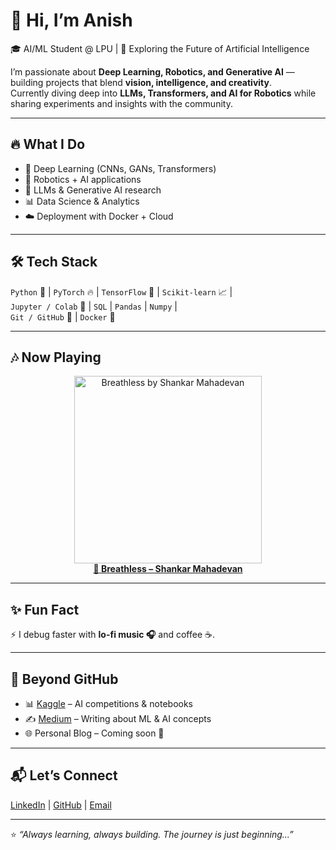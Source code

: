 # 👋 Hi, I’m Anish  

🎓 AI/ML Student @ LPU | 🚀 Exploring the Future of Artificial Intelligence  

I’m passionate about **Deep Learning, Robotics, and Generative AI** — building projects that blend **vision, intelligence, and creativity**.  
Currently diving deep into **LLMs, Transformers, and AI for Robotics** while sharing experiments and insights with the community.  

---

## 🔥 What I Do  
- 🤖 Deep Learning (CNNs, GANs, Transformers)  
- 🦾 Robotics + AI applications  
- 🧠 LLMs & Generative AI research  
- 📊 Data Science & Analytics  
- ☁️ Deployment with Docker + Cloud  

---

## 🛠️ Tech Stack  
`Python` 🐍 | `PyTorch` 🔥 | `TensorFlow` 🧠 | `Scikit-learn` 📈 |  
`Jupyter / Colab` 📓 | `SQL` | `Pandas` | `Numpy` |  
`Git / GitHub` 🐙 | `Docker` 🐳  

---

## 🎶 Now Playing  
<p align="center">
  <a href="https://open.spotify.com/track/3CDaHBWiEN0zImuRaQOm08" target="_blank" rel="noopener noreferrer">
    <img src="https://i.scdn.co/image/ab67616d0000b2730145a356103fbebff83145ea" alt="Breathless by Shankar Mahadevan" width="300" />
    <br />
    <strong>🎵 Breathless – Shankar Mahadevan</strong>
  </a>
</p>

 

---

## ✨ Fun Fact  
⚡ I debug faster with **lo-fi music 🎧** and coffee ☕.  

---

## 📂 Beyond GitHub  
- 📊 [Kaggle](https://www.kaggle.com/) – AI competitions & notebooks  
- ✍️ [Medium](https://medium.com/) – Writing about ML & AI concepts  
- 🌐 Personal Blog – Coming soon 🚀  

---

## 📬 Let’s Connect  
[LinkedIn](www.linkedin.com/in/anishkumar-ai) | [GitHub](https://github.com/anishk-neuroforge) | [Email](anishkumardev4@gmail.com)  

---
⭐️ *“Always learning, always building. The journey is just beginning...”*  
